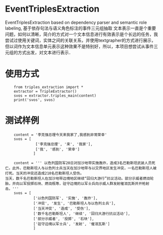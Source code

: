 # EventTriplesExtraction
EventTriplesExtraction based on dependency parser and semantic role labeling, 基于依存句法与语义角色标注的事件三元组抽取
文本表示一直是个重要问题，如何以清晰，简介的方式对一个文本信息进行有效表示是个长远的任务，我尝试过使用关键词，实体之间的关联关系，并使用textgrapher的方式进行展示，但以词作为文本信息单元表示这种效果不是特别好，所以，本项目想尝试从事件三元组的方式出发，对文本进行表示．

# 使用方式

        from triples_extraction import *
        extractor = TripleExtractor()
        svos = extractor.triples_main(content)
        print('svos', svos)

# 测试样例
        content = '李克强总理今天来我家了,我感到非常荣幸'
        svos = [
                  ['李克强总理', '来', '我家'],
                  ['我', '感到', '荣幸']
                 ]

        content = ''' 以色列国防军20日对加沙地带实施轰炸，造成3名巴勒斯坦武装人员死亡。此外，巴勒斯坦人与以色列士兵当天在加沙地带与以交界地区发生冲突，一名巴勒斯坦人被打死。当天的冲突还造成210名巴勒斯坦人受伤。
    当天，数千名巴勒斯坦人在加沙地带边境地区继续“回归大游行”抗议活动。部分示威者燃烧轮胎，并向以军投掷石块、燃烧瓶等，驻守边境的以军士兵向示威人群发射催泪瓦斯并开枪射击。'''
        svos = [
                 ['以色列国防军', '实施', '轰炸'],
                 ['冲突', '发生', '巴勒斯坦人与以色列士兵'],
                 ['当天冲突', '造成', '受伤'],
                 ['数千名巴勒斯坦人', '继续', '回归大游行抗议活动'],
                 ['部分示威者', '投掷', '石块'],
                 ['驻守边境以军士兵', '发射', '催泪瓦斯']
                 ]

